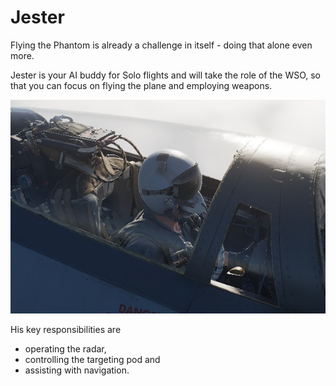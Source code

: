 # Jester

Flying the Phantom is already a challenge in itself - doing that alone even
more.

Jester is your AI buddy for Solo flights and will take the role of the WSO, so
that you can focus on flying the plane and employing weapons.

![Jester Crew](../img/jester_crewmember.jpg)

His key responsibilities are

- operating the radar,
- controlling the targeting pod and
- assisting with navigation.
